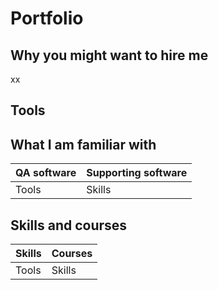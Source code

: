 # Portfolio

## Why you might want to hire me

xx

## Tools

## What I am familiar with

| **QA software**       | **Supporting software**    |
| ----------- | ----------- |
| Tools       | Skills    |

## Skills and courses

| **Skills**       | **Courses**    |
| ----------- | ----------- |
| Tools       | Skills    |
